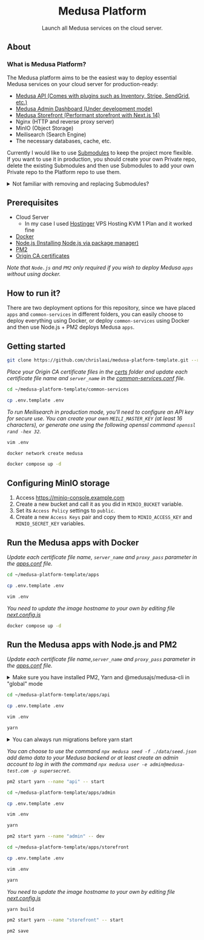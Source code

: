 <div align="center">
  <h1>Medusa Platform</h1>
</div>

<div align="center">
  <p>Launch all Medusa services on the cloud server.</p>
</div>

## About

### What is Medusa Platform?

The Medusa platform aims to be the easiest way to deploy essential Medusa services on your cloud server for production-ready:
- [Medusa API (Comes with plugins such as Inventory, Stripe, SendGrid, etc.)](https://github.com/chrislaai/medusa-api-template/tree/prod)
- [Medusa Admin Dashboard (Under development mode)](https://github.com/chrislaai/medusa-admin-template/tree/prod)
- [Medusa Storefront (Performant storefront with Next.js 14)](https://github.com/chrislaai/medusa-storefront-template/tree/prod)
- Nginx (HTTP and reverse proxy server)
- MinIO (Object Storage)
- Meilisearch (Search Engine)
- The necessary databases, cache, etc.

Currently I would like to use [Submodules](https://git-scm.com/book/en/v2/Git-Tools-Submodules) to keep the project more flexible. If you want to use it in production, you should create your own Private repo, delete the existing Submodules and then use Submodules to add your own Private repo to the Platform repo to use them.

<details><summary>Not familiar with removing and replacing Submodules?</summary>
<p>
  
This assumes that you already have a Git repository containing a submodule and want to replace the submodule with a new one.

1. Delete existing submodules:
```shell
git submodule deinit -f <submodule-path>  # git submodule deinit -f apps/api
git rm --cached <submodule-path> # git rm --cached apps/api
rm -rf .git/modules/<submodule-path> # rm -rf .git/modules/apps/api
```

2. Add new submodule:
```shell
git submodule add <new-submodule-url> <submodule-path> # git submodule add https://github.com/chrislaai/medusa-api-template.git apps/api

```

*Or you want to specify a branch using the `-b` parameter:*

```shell
git submodule add -b <branch-name> <new-submodule-url> <submodule-path> # git submodule add -b prod https://github.com/chrislaai/medusa-api-template.git apps/api
```

</p>
</details>

## Prerequisites
- Cloud Server
  - In my case I used [Hostinger](https://www.hostinger.com/vps-hosting?REFERRALCODE=1CHIU76) VPS Hosting KVM 1 Plan and it worked fine
- [Docker](https://docs.docker.com/engine/install/)
- [Node.js (Installing Node.js via package manager)](https://github.com/nvm-sh/nvm)
- [PM2](https://pm2.keymetrics.io/)
- [Origin CA certificates](https://developers.cloudflare.com/ssl/origin-configuration/origin-ca/)

*Note that `Node.js` and `PM2` only required if you wish to deploy Medusa `apps` without using docker.*

## How to run it?

There are two deployment options for this repository, since we have placed `apps` and `common-services` in different folders, you can easily choose to deploy everything using Docker, or deploy `common-services` using Docker and then use Node.js + PM2 deploys Medusa `apps`.

## Getting started

```bash
git clone https://github.com/chrislaai/medusa-platform-template.git --recursive --jobs 2
```

*Place your Origin CA certificate files in the [certs](/common-services/certs) folder and update each certificate file name and `server_name` in the [common-services.conf](/common-services/nginx/common-services.conf) file.*

```bash
cd ~/medusa-platform-template/common-services
```

```bash
cp .env.template .env
```

*To run Meilisearch in production mode, you’ll need to configure an API key for secure use. You can create your own `MEILI_MASTER_KEY` (at least 16 characters), or generate one using the following openssl command `openssl rand -hex 32`.*

```bash
vim .env
```

```bash
docker network create medusa
```

```bash
docker compose up -d
```

## Configuring MinIO storage

1. Access https://minio-console.example.com
2. Create a new bucket and call it as you did in `MINIO_BUCKET` variable.
3. Set its `Access Policy` settings to `public`.
4. Create a new `Access Keys` pair and copy them to `MINIO_ACCESS_KEY` and `MINIO_SECRET_KEY` variables.

## Run the Medusa apps with Docker

*Update each certificate file name, `server_name` and `proxy_pass` parameter in the [apps.conf](/common-services/nginx/apps.conf) file.*

```bash
cd ~/medusa-platform-template/apps
```

```bash
cp .env.template .env
```

```bash
vim .env
```

*You need to update the image hostname to your own by editing file [next.config.js](apps/storefront/next.config.js)*

```bash
docker compose up -d
```

## Run the Medusa apps with Node.js and PM2

*Update each certificate file name,`server_name` and `proxy_pass` parameter in the [apps.conf](/common-services/nginx/apps.conf) file.*

<details><summary>Make sure you have installed PM2, Yarn and @medusajs/medusa-cli in "global" mode</summary>
<p>

```shell
npm install -g yarn pm2 @medusajs/medusa-cli
```

</p>
</details>

```bash
cd ~/medusa-platform-template/apps/api
```

```bash
cp .env.template .env
```

```bash
vim .env
```

```bash
yarn
```

<details><summary>You can always run migrations before yarn start</summary>
<p>

```shell
npx medusa migrations run
```

</p>
</details>

*You can choose to use the command `npx medusa seed -f ./data/seed.json` add demo data to your Medusa backend or at least create an admin account to log in with the command `npx medusa user -e admin@medusa-test.com -p supersecret`.*

```bash
pm2 start yarn --name "api" -- start
```

```bash
cd ~/medusa-platform-template/apps/admin
```

```bash
cp .env.template .env
```

```bash
vim .env
```

```bash
yarn
```

```bash
pm2 start yarn --name "admin" -- dev
```

```bash
cd ~/medusa-platform-template/apps/storefront
```

```bash
cp .env.template .env
```

```bash
vim .env
```

```bash
yarn
```

*You need to update the image hostname to your own by editing file [next.config.js](apps/storefront/next.config.js)*

```bash
yarn build
```

```bash
pm2 start yarn --name "storefront" -- start
```

```bash
pm2 save
```
